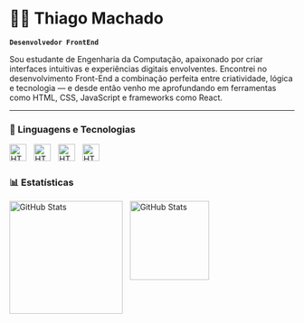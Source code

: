 # 👨‍💻 Thiago Machado
**`Desenvolvedor FrontEnd`**

Sou estudante de Engenharia da Computação, apaixonado por criar interfaces intuitivas e experiências digitais envolventes. Encontrei no desenvolvimento Front-End a combinação perfeita entre criatividade, lógica e tecnologia — e desde então venho me aprofundando em ferramentas como HTML, CSS, JavaScript e frameworks como React.

---

### 🤖 Linguagens e Tecnologias

<img
    align="left" 
    alt="HTML"
    title="HTML" 
    width="30px" 
    style="padding-right: 10px;" 
    src="https://cdn.jsdelivr.net/gh/devicons/devicon@latest/icons/html5/html5-original.svg"
/>

<img 
    align="left" 
    alt="HTML"
    title="CSS" 
    width="30px" 
    style="padding-right: 10px;" 
    src="https://cdn.jsdelivr.net/gh/devicons/devicon@latest/icons/css3/css3-original.svg" 
/>


<img 
    align="left" 
    alt="HTML"
    title="JavaScript" 
    width="30px" 
    style="padding-right: 10px;"    
    src="https://cdn.jsdelivr.net/gh/devicons/devicon@latest/icons/javascript/javascript-original.svg" />


<img 
    align="left" 
    alt="HTML"
    title="React" 
    width="30px" 
    style="padding-right: 10px;"  
    src="https://cdn.jsdelivr.net/gh/devicons/devicon@latest/icons/react/react-original.svg" />

<br/>
<br/>

### 📊 Estatísticas
<img 
    align="left" 
    alt= "GitHub Stats"
    height="200px" 
    style="padding-right: 10px;"  
    src="https://github-readme-stats.vercel.app/api?username=Thiagow10&show_icons=true&theme=tokyonight&include_all_commits=true&locale=pt-br" 
/>
          
<img 
    align="left" 
    alt= "GitHub Stats"
    height="140px" 
    style="padding-right: 10px;"  
    src="https://github-readme-stats.vercel.app/api/top-langs/?username=Thiagow10&theme=tokyonight&layout=compact&custom_title=Tecnologias&langs_count=9" 
/>
